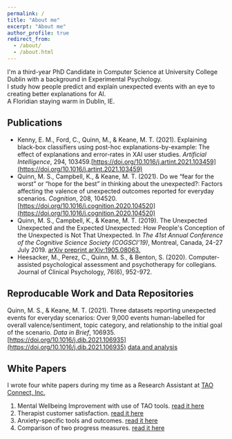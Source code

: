 ```yaml
---
permalink: /
title: "About me"
excerpt: "About me"
author_profile: true
redirect_from: 
  - /about/
  - /about.html
---
```


I'm a third-year PhD Candidate in Computer Science at University College Dublin with a background in Experimental Psychology.  
I study how people predict and explain unexpected events with an eye to creating better explanations for AI.  
A Floridian staying warm in Dublin, IE.


## Publications
* Kenny, E. M., Ford, C., Quinn, M., & Keane, M. T. (2021). Explaining black-box classifiers using post-hoc explanations-by-example: The effect of explanations and error-rates in XAI user studies. _Artificial Intelligence_, 294, 103459.[https://doi.org/10.1016/j.artint.2021.103459](https://doi.org/10.1016/j.artint.2021.103459)
* Quinn, M. S., Campbell, K., & Keane, M. T. (2021). Do we “fear for the worst” or “hope for the best” in thinking about the unexpected?: Factors affecting the valence of unexpected outcomes reported for everyday scenarios. _Cognition_, 208, 104520.[https://doi.org/10.1016/j.cognition.2020.104520](https://doi.org/10.1016/j.cognition.2020.104520)
* Quinn, M. S., Campbell, K., & Keane, M. T. (2019). The Unexpected Unexpected and the Expected Unexpected: How People's Conception of the Unexpected is Not That Unexpected. In _The 41st Annual Conference of the Cognitive Science Society (COGSCI’19)_, Montreal, Canada, 24-27 July 2019. [arXiv preprint arXiv:1905.08063.](https://arxiv.org/abs/1905.08063)
* Heesacker, M., Perez, C., Quinn, M. S., & Benton, S. (2020). Computer‐assisted psychological assessment and psychotherapy for collegians. Journal of Clinical Psychology, 76(6), 952-972.

## Reproducable Work and Data Repositories
Quinn, M. S., & Keane, M. T. (2021). Three datasets reporting unexpected events for everyday scenarios: Over 9,000 events human-labelled for overall valence/sentiment, topic category, and relationship to the initial goal of the scenario. _Data in Brief_, 106935. [https://doi.org/10.1016/j.dib.2021.106935](https://doi.org/10.1016/j.dib.2021.106935) [data and analysis](https://data.mendeley.com/datasets/kkt999sn7b/1)

## White Papers
I wrote four white papers during my time as a Research Assistant at [TAO Connect, Inc.](https://www.taoconnect.org/ask-the-inventor/)
1. Mental Wellbeing Improvement with use of TAO tools. [read it here](https://www.taoconnect.org/wp-content/uploads/2018/05/TAO-RelatedImprovement-Aug16-May17.pdf)
2. Therapist customer satisfaction. [read it here](https://www.taoconnect.org/wp-content/uploads/2018/05/TherapistFeedback2017.pdf)
3. Anxiety-specific tools and outcomes. [read it here](https://www.taoconnect.org/wp-content/uploads/2018/05/AnxietyLogs-Aug2017.pdf)
4. Comparison of two progress measures. [read it here](https://www.taoconnect.org/wp-content/uploads/2018/08/WEMWBS-White-Paper.pdf)
